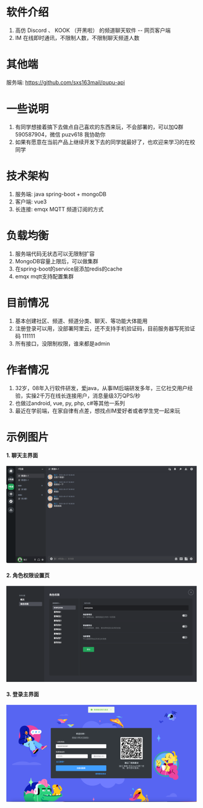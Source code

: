 # 软件介绍
1. 高仿 Discord 、 KOOK （开黑啦） 的频道聊天软件 -- 网页客户端
2. IM 在线即时通讯，不限制人数，不限制聊天频道人数

# 其他端
服务端: https://github.com/sxs163mail/pupu-api

# 一些说明
1. 有同学想接着搞下去做点自己喜欢的东西来玩，不会部署的，可以加Q群 590587904，微信 puzv618 我协助你
2. 如果有愿意在当前产品上继续开发下去的同学就最好了，也欢迎来学习的在校同学

# 技术架构
1. 服务端: java spring-boot + mongoDB
2. 客户端: vue3 
3. 长连接: emqx MQTT 频道订阅的方式

# 负载均衡
1. 服务端代码无状态可以无限制扩容
2. MongoDB容量上限后，可以做集群
3. 在spring-boot的service层添加redis的cache
4. emqx mqtt支持配置集群

# 目前情况
1. 基本创建社区、频道、频道分类、聊天、等功能大体能用
2. 注册登录可以用，没部署阿里云，还不支持手机验证码，目前服务器写死验证码 111111
3. 所有接口，没限制权限，谁来都是admin

# 作者情况
1. 32岁，08年入行软件研发，爱java，从事IM后端研发多年，三亿社交用户经验，实操2千万在线长连接用户，消息量级3万QPS/秒
2. 也做过android, vue, py, php, c#等其他一系列
3. 最近在学前端，在家自律有点差，想找点IM爱好者或者学生党一起来玩

# 示例图片

#### 1. 聊天主界面

![rm-1.png](rm-1.png)


#### 2. 角色权限设置页

![rm-2.png](rm-2.png)

#### 3. 登录主界面

![rm-3.png](rm-3.png)





